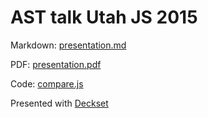 # AST talk Utah JS 2015


Markdown: [presentation.md](https://github.com/xjamundx/asts-utahjs-2015/blob/master/presentation.md)

PDF: [presentation.pdf](https://github.com/xjamundx/asts-utahjs-2015/blob/master/presentation.pdf)

Code: [compare.js](https://github.com/xjamundx/asts-utahjs-2015/blob/master/compare.js)

Presented with [Deckset](http://www.decksetapp.com)
